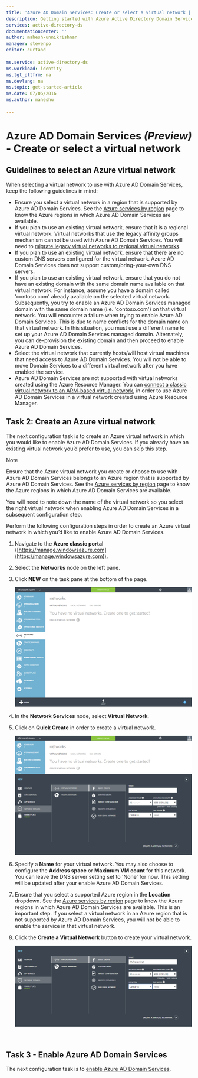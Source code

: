 ```yaml
---
title: 'Azure AD Domain Services: Create or select a virtual network | Microsoft Azure'
description: Getting started with Azure Active Directory Domain Services (Preview)
services: active-directory-ds
documentationcenter: ''
author: mahesh-unnikrishnan
manager: stevenpo
editor: curtand

ms.service: active-directory-ds
ms.workload: identity
ms.tgt_pltfrm: na
ms.devlang: na
ms.topic: get-started-article
ms.date: 07/06/2016
ms.author: maheshu

---
```

# Azure AD Domain Services *(Preview)* - Create or select a virtual network
## Guidelines to select an Azure virtual network
When selecting a virtual network to use with Azure AD Domain Services, keep the following guidelines in mind:

* Ensure you select a virtual network in a region that is supported by Azure AD Domain Services. See the [Azure services by region](https://azure.microsoft.com/regions/#services/) page to know the Azure regions in which Azure AD Domain Services are available.
* If you plan to use an existing virtual network, ensure that it is a regional virtual network. Virtual networks that use the legacy affinity groups mechanism cannot be used with Azure AD Domain Services. You will need to [migrate legacy virtual networks to regional virtual networks](../virtual-network/virtual-networks-migrate-to-regional-vnet.md).
* If you plan to use an existing virtual network, ensure that there are no custom DNS servers configured for the virtual network. Azure AD Domain Services does not support custom/bring-your-own DNS servers.
* If you plan to use an existing virtual network, ensure that you do not have an existing domain with the same domain name available on that virtual network. For instance, assume you have a domain called 'contoso.com' already available on the selected virtual network. Subsequently, you try to enable an Azure AD Domain Services managed domain with the same domain name (i.e. 'contoso.com') on that virtual network. You will encounter a failure when trying to enable Azure AD Domain Services. This is due to name conflicts for the domain name on that virtual network. In this situation, you must use a different name to set up your Azure AD Domain Services managed domain. Alternately, you can de-provision the existing domain and then proceed to enable Azure AD Domain Services.
* Select the virtual network that currently hosts/will host virtual machines that need access to Azure AD Domain Services. You will not be able to move Domain Services to a different virtual network after you have enabled the service.
* Azure AD Domain Services are not supported with virtual networks created using the Azure Resource Manager. You can [connect a classic virtual network to an ARM-based virtual network](../vpn-gateway/virtual-networks-configure-vnet-to-vnet-connection.md), in order to use Azure AD Domain Services in a virtual network created using Azure Resource Manager.

## Task 2: Create an Azure virtual network
The next configuration task is to create an Azure virtual network in which you would like to enable Azure AD Domain Services. If you already have an existing virtual network you’d prefer to use, you can skip this step.

> [!NOTE]
> Ensure that the Azure virtual network you create or choose to use with Azure AD Domain Services belongs to an Azure region that is supported by Azure AD Domain Services. See the [Azure services by region](https://azure.microsoft.com/regions/#services/) page to know the Azure regions in which Azure AD Domain Services are available.
> 
> 

You will need to note down the name of the virtual network so you select the right virtual network when enabling Azure AD Domain Services in a subsequent configuration step.

Perform the following configuration steps in order to create an Azure virtual network in which you’d like to enable Azure AD Domain Services.

1. Navigate to the **Azure classic portal** ([https://manage.windowsazure.com](https://manage.windowsazure.com)).
2. Select the **Networks** node on the left pane.
3. Click **NEW** on the task pane at the bottom of the page.
   
    ![Virtual networks node](./media/active-directory-domain-services-getting-started/virtual-networks.png)
4. In the **Network Services** node, select **Virtual Network**.
5. Click on **Quick Create** in order to create a virtual network.
   
    ![Virtual network - quick create](./media/active-directory-domain-services-getting-started/virtual-network-quickcreate.png)
6. Specify a **Name** for your virtual network. You may also choose to configure the **Address space** or **Maximum VM count** for this network. You can leave the DNS server setting set to 'None' for now. This setting will be updated after your enable Azure AD Domain Services.
7. Ensure that you select a supported Azure region in the **Location** dropdown. See the [Azure services by region](https://azure.microsoft.com/regions/#services/) page to know the Azure regions in which Azure AD Domain Services are available. This is an important step. If you select a virtual network in an Azure region that is not supported by Azure AD Domain Services, you will not be able to enable the service in that virtual network.
8. Click the **Create a Virtual Network** button to create your virtual network.
   
    ![Create a virtual network for Azure AD Domain Services.](./media/active-directory-domain-services-getting-started/create-vnet.png)

<br>

## Task 3 - Enable Azure AD Domain Services
The next configuration task is to [enable Azure AD Domain Services](active-directory-ds-getting-started-enableaadds.md).

